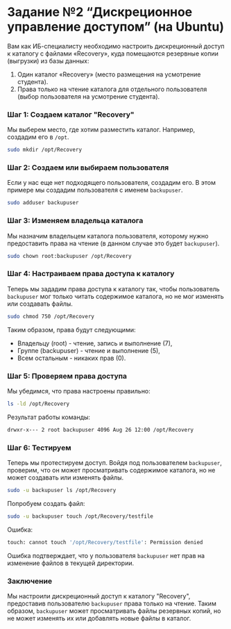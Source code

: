 # Задание №2 “Дискреционное управление доступом” (на Ubuntu)
Вам как ИБ-специалисту необходимо настроить дискреционный доступ к каталогу
с файлами «Recovery», куда помещаются резервные копии (выгрузки) из базы данных:
1. Один каталог «Recovery» (место размещения на усмотрение студента).
2. Права только на чтение каталога для отдельного пользователя
(выбор пользователя на усмотрение студента).

### Шаг 1: Создаем каталог "Recovery"

Мы выберем место, где хотим разместить каталог. Например, создадим его в `/opt`.

```bash
sudo mkdir /opt/Recovery
```

### Шаг 2: Создаем или выбираем пользователя

Если у нас еще нет подходящего пользователя, создадим его. В этом примере мы создадим пользователя с именем `backupuser`.

```bash
sudo adduser backupuser
```

### Шаг 3: Изменяем владельца каталога

Мы назначим владельцем каталога пользователя, которому нужно предоставить права на чтение (в данном случае это будет `backupuser`).

```bash
sudo chown root:backupuser /opt/Recovery
```

### Шаг 4: Настраиваем права доступа к каталогу

Теперь мы зададим права доступа к каталогу так, чтобы пользователь `backupuser` мог только читать содержимое каталога, но не мог изменять или создавать файлы.

```bash
sudo chmod 750 /opt/Recovery
```

Таким образом, права будут следующими:
- Владельцу (root) - чтение, запись и выполнение (7),
- Группе (backupuser) - чтение и выполнение (5),
- Всем остальным - никаких прав (0).

### Шаг 5: Проверяем права доступа

Мы убедимся, что права настроены правильно:

```bash
ls -ld /opt/Recovery
```

Результат работы команды:

```bash
drwxr-x--- 2 root backupuser 4096 Aug 26 12:00 /opt/Recovery
```

### Шаг 6: Тестируем

Теперь мы протестируем доступ. Войдя под пользователем `backupuser`, проверим, что он может просматривать содержимое каталога, но не может создавать или изменять файлы.

```bash
sudo -u backupuser ls /opt/Recovery
```

Попробуем создать файл:

```bash
sudo -u backupuser touch /opt/Recovery/testfile
```

Ошибка:

```bash
touch: cannot touch '/opt/Recovery/testfile': Permission denied
```

Ошибка подтверждает, что у пользователя `backupuser` нет прав на изменение файлов в текущей директории.

### Заключение

Мы настроили дискреционный доступ к каталогу "Recovery", предоставив пользователю `backupuser` права только на чтение. Таким образом, `backupuser` может просматривать файлы резервных копий, но не может изменять их или добавлять новые файлы в каталог.
